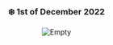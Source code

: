<div align="center"> 

### ❄️ 1st of December 2022

![Empty](https://camo.githubusercontent.com/9eae3a6696644c0f83ac912411a1f4be249f36e2acc02303b385889a2d9ce3e2/68747470733a2f2f7061312e6e61727669692e636f6d2f373739382f6166336234333933393164393630343639613536313837616539313032356439333039616632303272312d3438302d3237325f68712e676966)
</div>
